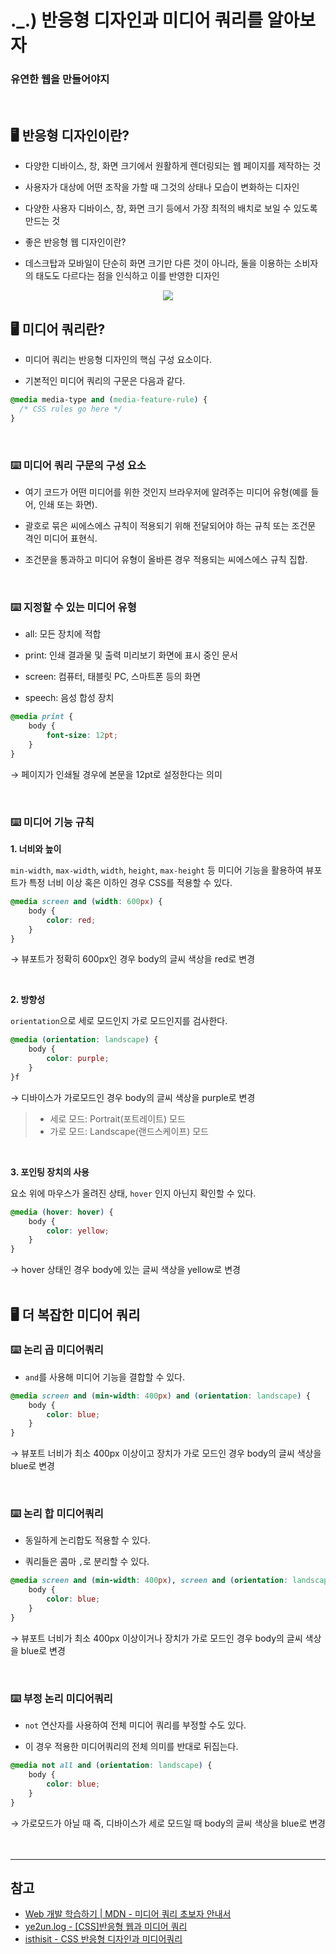 # ._.) 반응형 디자인과 미디어 쿼리를 알아보자
### 유연한 웹을 만들어야지
<br/>

## 🖥 반응형 디자인이란?
* 다양한 디바이스, 창, 화면 크기에서 원활하게 렌더링되는 웹 페이지를 제작하는 것

* 사용자가 대상에 어떤 조작을 가할 때 그것의 상태나 모습이 변화하는 디자인

* 다양한 사용자 디바이스, 창, 화면 크기 등에서 가장 최적의 배치로 보일 수 있도록 만드는 것

* 좋은 반응형 웹 디자인이란?

* 데스크탑과 모바일이 단순히 화면 크기만 다른 것이 아니라, 둘을 이용하는 소비자의 태도도 다르다는 점을 인식하고 이를 반영한 디자인

<p align="center">
<img src="../img/responsibleDesign.png">
</p>

## 🖥 미디어 쿼리란?
* 미디어 쿼리는 반응형 디자인의 핵심 구성 요소이다.

* 기본적인 미디어 쿼리의 구문은 다음과 같다.

```css
@media media-type and (media-feature-rule) {
  /* CSS rules go here */
}
```
<br/>

### ⌨️ 미디어 쿼리 구문의 구성 요소

  * 여기 코드가 어떤 미디어를 위한 것인지 브라우저에 알려주는 미디어 유형(예를 들어, 인쇄 또는 화면).
  
  * 괄호로 묶은 씨에스에스 규칙이 적용되기 위해 전달되어야 하는 규칙 또는 조건문 격인 미디어 표현식.
  
  * 조건문을 통과하고 미디어 유형이 올바른 경우 적용되는 씨에스에스 규칙 집합.

<br/>

### ⌨️ 지정할 수 있는 미디어 유형

  * all: 모든 장치에 적합
  
  * print: 인쇄 결과물 및 출력 미리보기 화면에 표시 중인 문서
  
  * screen: 컴퓨터, 태블릿 PC, 스마트폰 등의 화면
  
  * speech: 음성 합성 장치

```css
@media print {
    body {
        font-size: 12pt;
    }
}
```

  → 페이지가 인쇄될 경우에 본문을 12pt로 설정한다는 의미
  
<br/>

### ⌨️ 미디어 기능 규칙

__1. 너비와 높이__

`min-width`, `max-width`, `width`, `height`, `max-height` 등 미디어 기능을 활용하여 뷰포트가 특정 너비 이상 혹은 이하인 경우 CSS를 적용할 수 있다.

  ```css
  @media screen and (width: 600px) {
      body {
          color: red;
      }
  }
  ```
  → 뷰포트가 정확히 600px인 경우 body의 글씨 색상을 red로 변경

<br/>

__2. 방향성__

`orientation`으로 세로 모드인지 가로 모드인지를 검사한다.

```css
@media (orientation: landscape) {
    body {
        color: purple;
    }
}f
```
  → 디바이스가 가로모드인 경우 body의 글씨 색상을 purple로 변경

>  * 세로 모드: Portrait(포트레이트) 모드
>  * 가로 모드: Landscape(랜드스케이프) 모드



<br/>

__3. 포인팅 장치의 사용__

요소 위에 마우스가 올려진 상태, `hover` 인지 아닌지 확인할 수 있다.

```css
@media (hover: hover) {
    body {
        color: yellow;
    }
}
```
  → hover 상태인 경우 body에 있는 글씨 색상을 yellow로 변경
<br/><br/>

## 🖥 더 복잡한 미디어 쿼리

### ⌨️ 논리 곱 미디어쿼리

* `and`를 사용해 미디어 기능을 결합할 수 있다.

```css
@media screen and (min-width: 400px) and (orientation: landscape) {
    body {
        color: blue;
    }
}
```
  → 뷰포트 너비가 최소 400px 이상이고 장치가 가로 모드인 경우 body의 글씨 색상을 blue로 변경

<br/>

### ⌨️ 논리 합 미디어쿼리

* 동일하게 논리합도 적용할 수 있다.

* 쿼리들은 콤마 `,`로 분리할 수 있다.

```css
@media screen and (min-width: 400px), screen and (orientation: landscape) {
    body {
        color: blue;
    }
}
```
  → 뷰포트 너비가 최소 400px 이상이거나 장치가 가로 모드인 경우 body의 글씨 색상을 blue로 변경

<br/>

### ⌨️ 부정 논리 미디어쿼리

* `not` 연산자를 사용하여 전체 미디어 쿼리를 부정할 수도 있다.

* 이 경우 적용한 미디어쿼리의 전체 의미를 반대로 뒤집는다.

```css
@media not all and (orientation: landscape) {
    body {
        color: blue;
    }
}
```
  → 가로모드가 아닐 때 즉, 디바이스가 세로 모드일 때 body의 글씨 색상을 blue로 변경
<br/><br/><br/>

***
## 참고
* [Web 개발 학습하기 | MDN - 미디어 쿼리 초보자 안내서](https://developer.mozilla.org/ko/docs/Learn/CSS/CSS_layout/Media_queries)
* [ye2un.log - [CSS]반응형 웹과 미디어 쿼리](https://velog.io/@dksdpdms520/CSS-%EB%B0%98%EC%9D%91%ED%98%95-%EC%9B%B9%EA%B3%BC-%EB%AF%B8%EB%94%94%EC%96%B4-%EC%BF%BC%EB%A6%AC)
* [isthisit - CSS 반응형 디자인과 미디어쿼리](https://is-this-it.tistory.com/54)
